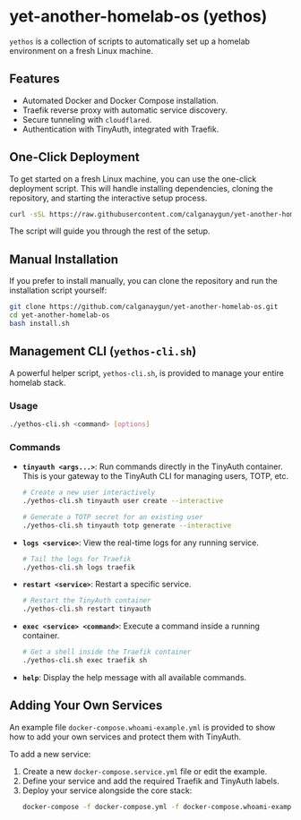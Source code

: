 # yet-another-homelab-os (yethos)

`yethos` is a collection of scripts to automatically set up a homelab environment on a fresh Linux machine.

## Features

- Automated Docker and Docker Compose installation.
- Traefik reverse proxy with automatic service discovery.
- Secure tunneling with `cloudflared`.
- Authentication with TinyAuth, integrated with Traefik.

## One-Click Deployment

To get started on a fresh Linux machine, you can use the one-click deployment script. This will handle installing dependencies, cloning the repository, and starting the interactive setup process.

```bash
curl -sSL https://raw.githubusercontent.com/calganaygun/yet-another-homelab-os/main/deploy.sh | bash
```

The script will guide you through the rest of the setup.

## Manual Installation

If you prefer to install manually, you can clone the repository and run the installation script yourself:

```bash
git clone https://github.com/calganaygun/yet-another-homelab-os.git
cd yet-another-homelab-os
bash install.sh
```

## Management CLI (`yethos-cli.sh`)

A powerful helper script, `yethos-cli.sh`, is provided to manage your entire homelab stack.

### Usage
```bash
./yethos-cli.sh <command> [options]
```

### Commands

-   **`tinyauth <args...>`**: Run commands directly in the TinyAuth container. This is your gateway to the TinyAuth CLI for managing users, TOTP, etc.
    ```bash
    # Create a new user interactively
    ./yethos-cli.sh tinyauth user create --interactive

    # Generate a TOTP secret for an existing user
    ./yethos-cli.sh tinyauth totp generate --interactive
    ```

-   **`logs <service>`**: View the real-time logs for any running service.
    ```bash
    # Tail the logs for Traefik
    ./yethos-cli.sh logs traefik
    ```

-   **`restart <service>`**: Restart a specific service.
    ```bash
    # Restart the TinyAuth container
    ./yethos-cli.sh restart tinyauth
    ```

-   **`exec <service> <command>`**: Execute a command inside a running container.
    ```bash
    # Get a shell inside the Traefik container
    ./yethos-cli.sh exec traefik sh
    ```

-   **`help`**: Display the help message with all available commands.

## Adding Your Own Services

An example file `docker-compose.whoami-example.yml` is provided to show how to add your own services and protect them with TinyAuth.

To add a new service:
1.  Create a new `docker-compose.service.yml` file or edit the example.
2.  Define your service and add the required Traefik and TinyAuth labels.
3.  Deploy your service alongside the core stack:
    ```bash
    docker-compose -f docker-compose.yml -f docker-compose.whoami-example.yml up -d
    ```
